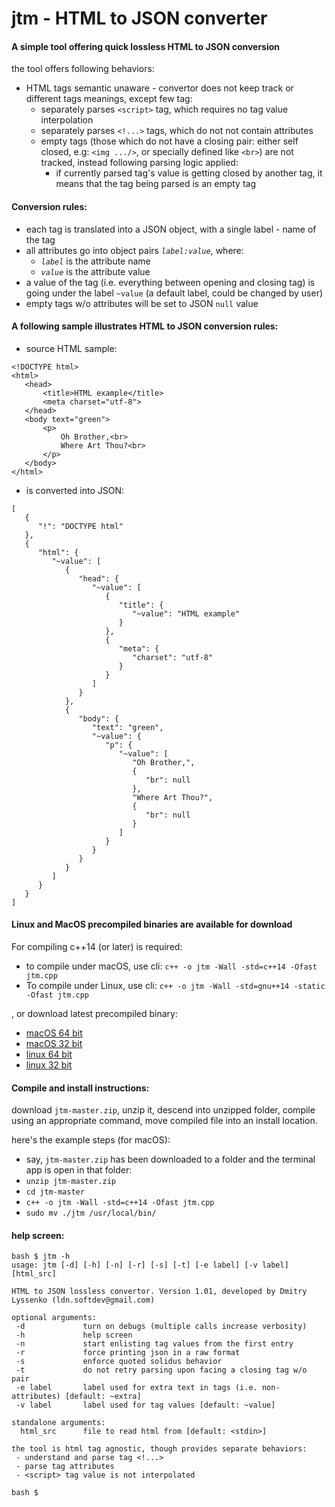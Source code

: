 # jtm - HTML to JSON converter

#### A simple tool offering quick lossless HTML to JSON conversion

the tool offers following behaviors:
- HTML tags semantic unaware - convertor does not keep track or different tags meanings,
 except few tag:
  * separately parses `<script>` tag, which requires no tag value interpolation
  * separately parses `<!...>` tags, which do not not contain attributes
  * empty tags (those which do not have a closing pair: either self closed, e.g:
`<img .../>`, or specially defined like `<br>`) are not tracked, instead following parsing
logic applied:
    - if currently parsed tag's value is getting closed by another tag, it means that the tag
being parsed is an empty tag


#### Conversion rules:

 - each tag is translated into a JSON object, with a single label - name of the tag
 - all attributes go into object pairs *`label:value`*, where:
    * *`label`* is the attribute name
    * *`value`* is the attribute value
 - a value of the tag (i.e. everything between opening and closing tag) is going under the
 label `~value` (a default label, could be changed by user)
 - empty tags w/o attributes will be set to JSON `null` value


#### A following sample illustrates HTML to JSON conversion rules:

- source HTML sample:
```
<!DOCTYPE html>
<html>
   <head>
       <title>HTML example</title>
       <meta charset="utf-8">
   </head>
   <body text="green">
       <p>
           Oh Brother,<br>
           Where Art Thou?<br>
       </p>
   </body>
</html>
```
- is converted into JSON:
```
[
   {
      "!": "DOCTYPE html"
   },
   {
      "html": {
         "~value": [
            {
               "head": {
                  "~value": [
                     {
                        "title": {
                           "~value": "HTML example"
                        }
                     },
                     {
                        "meta": {
                           "charset": "utf-8"
                        }
                     }
                  ]
               }
            },
            {
               "body": {
                  "text": "green",
                  "~value": {
                     "p": {
                        "~value": [
                           "Oh Brother,",
                           {
                              "br": null
                           },
                           "Where Art Thou?",
                           {
                              "br": null
                           }
                        ]
                     }
                  }
               }
            }
         ]
      }
   }
]
```

#### Linux and MacOS precompiled binaries are available for download

For compiling c++14 (or later) is required:
  - to compile under macOS, use cli: `c++ -o jtm -Wall -std=c++14 -Ofast jtm.cpp`
  - To compile under Linux, use cli: `c++ -o jtm -Wall -std=gnu++14 -static -Ofast jtm.cpp`

, or download latest precompiled binary:
- [macOS 64 bit](https://github.com/ldn-softdev/jtm/raw/master/jtm-macos-64.v1.01)
- [macOS 32 bit](https://github.com/ldn-softdev/jtm/raw/master/jtm-macos-32.v1.01)
- [linux 64 bit](https://github.com/ldn-softdev/jtm/raw/master/jtm-linux-64.v1.01)
- [linux 32 bit](https://github.com/ldn-softdev/jtm/raw/master/jtm-linux-32.v1.01)


#### Compile and install instructions:

download `jtm-master.zip`, unzip it, descend into unzipped folder, compile using
an appropriate command, move compiled file into an install location.

here's the example steps (for macOS):
  - say, `jtm-master.zip` has been downloaded to a folder and the terminal app is open in that
folder:
  - `unzip jtm-master.zip`
  - `cd jtm-master`
  - `c++ -o jtm -Wall -std=c++14 -Ofast jtm.cpp`
  - `sudo mv ./jtm /usr/local/bin/`

#### help screen:
```
bash $ jtm -h
usage: jtm [-d] [-h] [-n] [-r] [-s] [-t] [-e label] [-v label] [html_src]

HTML to JSON lossless convertor. Version 1.01, developed by Dmitry Lyssenko (ldn.softdev@gmail.com)

optional arguments:
 -d             turn on debugs (multiple calls increase verbosity)
 -h             help screen
 -n             start enlisting tag values from the first entry
 -r             force printing json in a raw format
 -s             enforce quoted solidus behavior
 -t             do not retry parsing upon facing a closing tag w/o pair
 -e label       label used for extra text in tags (i.e. non-attributes) [default: ~extra]
 -v label       label used for tag values [default: ~value]

standalone arguments:
  html_src      file to read html from [default: <stdin>]

the tool is html tag agnostic, though provides separate behaviors:
 - understand and parse tag <!...>
 - parse tag attributes
 - <script> tag value is not interpolated

bash $ 
```



